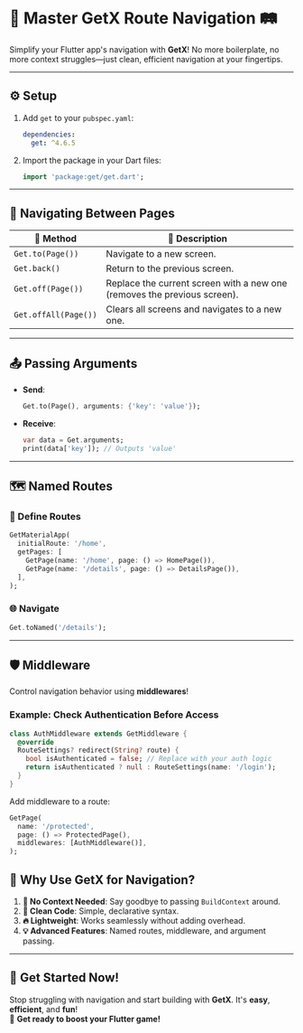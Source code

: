 
# 🚀 **Master GetX Route Navigation** 🛤️  

Simplify your Flutter app's navigation with **GetX**! No more boilerplate, no more context struggles—just clean, efficient navigation at your fingertips. 

---

## ⚙️ **Setup**

1. Add `get` to your `pubspec.yaml`:
   ```yaml
   dependencies:
     get: ^4.6.5
   ```
2. Import the package in your Dart files:
   ```dart
   import 'package:get/get.dart';
   ```

---

## 🚦 **Navigating Between Pages**

| 🔨 Method         | 🧭 Description                                                                 |
|-------------------|--------------------------------------------------------------------------------|
| `Get.to(Page())`  | Navigate to a new screen.                                                     |
| `Get.back()`      | Return to the previous screen.                                                |
| `Get.off(Page())` | Replace the current screen with a new one (removes the previous screen).      |
| `Get.offAll(Page())` | Clears all screens and navigates to a new one.                             |

---

## 📤 **Passing Arguments**
- **Send**:  
   ```dart
   Get.to(Page(), arguments: {'key': 'value'});
   ```
- **Receive**:  
   ```dart
   var data = Get.arguments;
   print(data['key']); // Outputs 'value'
   ```

---

## 🗺️ **Named Routes**
### 📌 Define Routes
```dart
GetMaterialApp(
  initialRoute: '/home',
  getPages: [
    GetPage(name: '/home', page: () => HomePage()),
    GetPage(name: '/details', page: () => DetailsPage()),
  ],
);
```

### 🌐 Navigate
```dart
Get.toNamed('/details');
```

---

## 🛡️ **Middleware**  
Control navigation behavior using **middlewares**!  
### Example: Check Authentication Before Access
```dart
class AuthMiddleware extends GetMiddleware {
  @override
  RouteSettings? redirect(String? route) {
    bool isAuthenticated = false; // Replace with your auth logic
    return isAuthenticated ? null : RouteSettings(name: '/login');
  }
}
```

Add middleware to a route:
```dart
GetPage(
  name: '/protected',
  page: () => ProtectedPage(),
  middlewares: [AuthMiddleware()],
);
```

## 🌟 **Why Use GetX for Navigation?**
1. **🚫 No Context Needed**: Say goodbye to passing `BuildContext` around.
2. **🧹 Clean Code**: Simple, declarative syntax.
3. **🔥 Lightweight**: Works seamlessly without adding overhead.
4. **💡 Advanced Features**: Named routes, middleware, and argument passing.


---

## 🎯 **Get Started Now!**  
Stop struggling with navigation and start building with **GetX**. It's **easy**, **efficient**, and **fun**!  
🚀 **Get ready to boost your Flutter game!**



